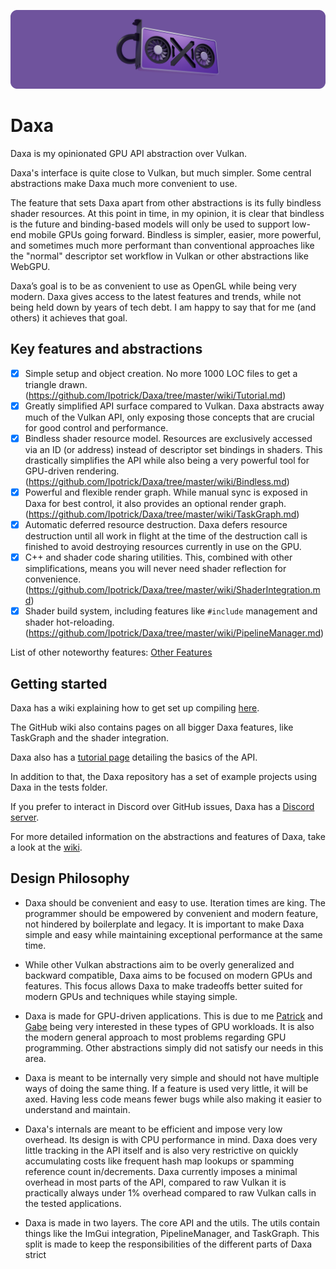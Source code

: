 <p align="center">
  <!-- <a href="https://github.com/Ipotrick/Daxa"> -->
	<img src="misc/daxa-logo.png" width="800" alt="Daxa logo">
  <!-- </a> -->
</p>

# Daxa

Daxa is my opinionated GPU API abstraction over Vulkan.

Daxa's interface is quite close to Vulkan, but much simpler. Some central abstractions make Daxa much more convenient to use.

The feature that sets Daxa apart from other abstractions is its fully bindless shader resources. At this point in time, in my opinion, it is clear that bindless is the future and binding-based models will only be used to support low-end mobile GPUs going forward. Bindless is simpler, easier, more powerful, and sometimes much more performant than conventional approaches like the "normal" descriptor set workflow in Vulkan or other abstractions like WebGPU.

Daxa’s goal is to be as convenient to use as OpenGL while being very modern. Daxa gives access to the latest features and trends, while not being held down by years of tech debt.
I am happy to say that for me (and others) it achieves that goal.

## Key features and abstractions
- [x] Simple setup and object creation. No more 1000 LOC files to get a triangle drawn. (https://github.com/Ipotrick/Daxa/tree/master/wiki/Tutorial.md)
- [x] Greatly simplified API surface compared to Vulkan. Daxa abstracts away much of the Vulkan API, only exposing those concepts that are crucial for good control and performance.
- [x] Bindless shader resource model. Resources are exclusively accessed via an ID (or address) instead of descriptor set bindings in shaders. This drastically simplifies the API while also being a very powerful tool for GPU-driven rendering. (https://github.com/Ipotrick/Daxa/tree/master/wiki/Bindless.md)
- [x] Powerful and flexible render graph. While manual sync is exposed in Daxa for best control, it also provides an optional render graph. (https://github.com/Ipotrick/Daxa/tree/master/wiki/TaskGraph.md)
- [x] Automatic deferred resource destruction. Daxa defers resource destruction until all work in flight at the time of the destruction call is finished to avoid destroying resources currently in use on the GPU.
- [x] C++ and shader code sharing utilities. This, combined with other simplifications, means you will never need shader reflection for convenience. (https://github.com/Ipotrick/Daxa/tree/master/wiki/ShaderIntegration.md)
- [x] Shader build system, including features like `#include` management and shader hot-reloading. (https://github.com/Ipotrick/Daxa/tree/master/wiki/PipelineManager.md)

List of other noteworthy features: [Other Features](https://github.com/Ipotrick/Daxa/tree/master/wiki/Features.md)

## Getting started

Daxa has a wiki explaining how to get set up compiling [here](https://github.com/Ipotrick/Daxa/tree/master/wiki/Building.md).

The GitHub wiki also contains pages on all bigger Daxa features, like TaskGraph and the shader integration.

Daxa also has a [tutorial page](https://github.com/Ipotrick/Daxa/tree/master/wiki/Tutorial.md) detailing the basics of the API.

In addition to that, the Daxa repository has a set of example projects using Daxa in the tests folder.

If you prefer to interact in Discord over GitHub issues, Daxa has a [Discord server](https://discord.gg/MJPJvZ4FK5).

For more detailed information on the abstractions and features of Daxa, take a look at the [wiki](https://github.com/Ipotrick/Daxa/tree/master/wiki).

## Design Philosophy

- Daxa should be convenient and easy to use. Iteration times are king. The programmer should be empowered by convenient and modern feature, not hindered by boilerplate and legacy. It is important to make Daxa simple and easy while maintaining exceptional performance at the same time.

- While other Vulkan abstractions aim to be overly generalized and backward compatible, Daxa aims to be focused on modern GPUs and features. This focus allows Daxa to make tradeoffs better suited for modern GPUs and techniques while staying simple.

- Daxa is made for GPU-driven applications. This is due to me [Patrick](https://www.github.com/Ipotrick) and [Gabe](https://www.github.com/GabeRundlett) being very interested in these types of GPU workloads. It is also the modern general approach to most problems regarding GPU programming. Other abstractions simply did not satisfy our needs in this area.

- Daxa is meant to be internally very simple and should not have multiple ways of doing the same thing. If a feature is used very little, it will be axed. Having less code means fewer bugs while also making it easier to understand and maintain.

- Daxa's internals are meant to be efficient and impose very low overhead. Its design is with CPU performance in mind. Daxa does very little tracking in the API itself and is also very restrictive on quickly accumulating costs like frequent hash map lookups or spamming reference count in/decrements.
Daxa currently imposes a minimal overhead in most parts of the API, compared to raw Vulkan it is practically always under 1% overhead compared to raw Vulkan calls in the tested applications.

- Daxa is made in two layers. The core API and the utils. The utils contain things like the ImGui integration, PipelineManager, and TaskGraph. This split is made to keep the responsibilities of the different parts of Daxa strict
